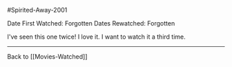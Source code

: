 #Spirited-Away-2001

Date First Watched:  Forgotten
Dates Rewatched:  Forgotten

I've seen this one twice!  I love it.  I want to watch it a third time.

---
Back to [[Movies-Watched]]